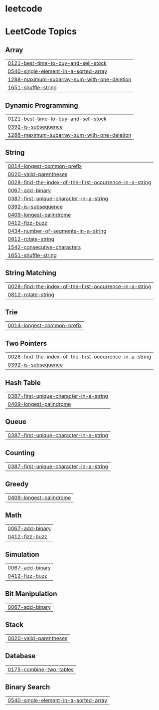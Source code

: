 # leetcode

<!---LeetCode Topics Start-->
# LeetCode Topics
## Array
|  |
| ------- |
| [0121-best-time-to-buy-and-sell-stock](https://github.com/Harshsahu001/dsa/tree/master/0121-best-time-to-buy-and-sell-stock) |
| [0540-single-element-in-a-sorted-array](https://github.com/Harshsahu001/dsa/tree/master/0540-single-element-in-a-sorted-array) |
| [1288-maximum-subarray-sum-with-one-deletion](https://github.com/Harshsahu001/dsa/tree/master/1288-maximum-subarray-sum-with-one-deletion) |
| [1651-shuffle-string](https://github.com/Harshsahu001/dsa/tree/master/1651-shuffle-string) |
## Dynamic Programming
|  |
| ------- |
| [0121-best-time-to-buy-and-sell-stock](https://github.com/Harshsahu001/dsa/tree/master/0121-best-time-to-buy-and-sell-stock) |
| [0392-is-subsequence](https://github.com/Harshsahu001/dsa/tree/master/0392-is-subsequence) |
| [1288-maximum-subarray-sum-with-one-deletion](https://github.com/Harshsahu001/dsa/tree/master/1288-maximum-subarray-sum-with-one-deletion) |
## String
|  |
| ------- |
| [0014-longest-common-prefix](https://github.com/Harshsahu001/dsa/tree/master/0014-longest-common-prefix) |
| [0020-valid-parentheses](https://github.com/Harshsahu001/dsa/tree/master/0020-valid-parentheses) |
| [0028-find-the-index-of-the-first-occurrence-in-a-string](https://github.com/Harshsahu001/dsa/tree/master/0028-find-the-index-of-the-first-occurrence-in-a-string) |
| [0067-add-binary](https://github.com/Harshsahu001/dsa/tree/master/0067-add-binary) |
| [0387-first-unique-character-in-a-string](https://github.com/Harshsahu001/dsa/tree/master/0387-first-unique-character-in-a-string) |
| [0392-is-subsequence](https://github.com/Harshsahu001/dsa/tree/master/0392-is-subsequence) |
| [0409-longest-palindrome](https://github.com/Harshsahu001/dsa/tree/master/0409-longest-palindrome) |
| [0412-fizz-buzz](https://github.com/Harshsahu001/dsa/tree/master/0412-fizz-buzz) |
| [0434-number-of-segments-in-a-string](https://github.com/Harshsahu001/dsa/tree/master/0434-number-of-segments-in-a-string) |
| [0812-rotate-string](https://github.com/Harshsahu001/dsa/tree/master/0812-rotate-string) |
| [1542-consecutive-characters](https://github.com/Harshsahu001/dsa/tree/master/1542-consecutive-characters) |
| [1651-shuffle-string](https://github.com/Harshsahu001/dsa/tree/master/1651-shuffle-string) |
## String Matching
|  |
| ------- |
| [0028-find-the-index-of-the-first-occurrence-in-a-string](https://github.com/Harshsahu001/dsa/tree/master/0028-find-the-index-of-the-first-occurrence-in-a-string) |
| [0812-rotate-string](https://github.com/Harshsahu001/dsa/tree/master/0812-rotate-string) |
## Trie
|  |
| ------- |
| [0014-longest-common-prefix](https://github.com/Harshsahu001/dsa/tree/master/0014-longest-common-prefix) |
## Two Pointers
|  |
| ------- |
| [0028-find-the-index-of-the-first-occurrence-in-a-string](https://github.com/Harshsahu001/dsa/tree/master/0028-find-the-index-of-the-first-occurrence-in-a-string) |
| [0392-is-subsequence](https://github.com/Harshsahu001/dsa/tree/master/0392-is-subsequence) |
## Hash Table
|  |
| ------- |
| [0387-first-unique-character-in-a-string](https://github.com/Harshsahu001/dsa/tree/master/0387-first-unique-character-in-a-string) |
| [0409-longest-palindrome](https://github.com/Harshsahu001/dsa/tree/master/0409-longest-palindrome) |
## Queue
|  |
| ------- |
| [0387-first-unique-character-in-a-string](https://github.com/Harshsahu001/dsa/tree/master/0387-first-unique-character-in-a-string) |
## Counting
|  |
| ------- |
| [0387-first-unique-character-in-a-string](https://github.com/Harshsahu001/dsa/tree/master/0387-first-unique-character-in-a-string) |
## Greedy
|  |
| ------- |
| [0409-longest-palindrome](https://github.com/Harshsahu001/dsa/tree/master/0409-longest-palindrome) |
## Math
|  |
| ------- |
| [0067-add-binary](https://github.com/Harshsahu001/dsa/tree/master/0067-add-binary) |
| [0412-fizz-buzz](https://github.com/Harshsahu001/dsa/tree/master/0412-fizz-buzz) |
## Simulation
|  |
| ------- |
| [0067-add-binary](https://github.com/Harshsahu001/dsa/tree/master/0067-add-binary) |
| [0412-fizz-buzz](https://github.com/Harshsahu001/dsa/tree/master/0412-fizz-buzz) |
## Bit Manipulation
|  |
| ------- |
| [0067-add-binary](https://github.com/Harshsahu001/dsa/tree/master/0067-add-binary) |
## Stack
|  |
| ------- |
| [0020-valid-parentheses](https://github.com/Harshsahu001/dsa/tree/master/0020-valid-parentheses) |
## Database
|  |
| ------- |
| [0175-combine-two-tables](https://github.com/Harshsahu001/dsa/tree/master/0175-combine-two-tables) |
## Binary Search
|  |
| ------- |
| [0540-single-element-in-a-sorted-array](https://github.com/Harshsahu001/dsa/tree/master/0540-single-element-in-a-sorted-array) |
<!---LeetCode Topics End-->